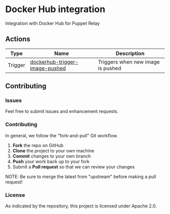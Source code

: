 # Docker Hub integration

Integration with Docker Hub for Puppet Relay

## Actions

| Type | Name | Description |
|------|-------------|-----| 
| Trigger | [dockerhub-trigger-image-pushed](/triggers/dockerhub-trigger-image-pushed) | Triggers when new image is pushed |

## Contributing

### Issues

Feel free to submit issues and enhancement requests.

### Contributing

In general, we follow the "fork-and-pull" Git workflow.

 1. **Fork** the repo on GitHub
 2. **Clone** the project to your own machine
 3. **Commit** changes to your own branch
 4. **Push** your work back up to your fork
 5. Submit a **Pull request** so that we can review your changes

NOTE: Be sure to merge the latest from "upstream" before making a pull request!

### License

As indicated by the repository, this project is licensed under Apache 2.0.
